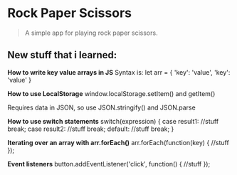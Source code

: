 # Rock Paper Scissors

> A simple app for playing rock paper scissors.

## New stuff that i learned:

**How to write key value arrays in JS**
Syntax is:
let arr = {
  'key': 'value',
  'key': 'value'
}

**How to use LocalStorage**
window.localStorage.setItem() and getItem()

Requires data in JSON, so use JSON.stringify() and JSON.parse

**How to use switch statements**
switch(expression) {
  case result1:
    //stuff
    break;
  case result2:
    //stuff
    break;
  default:
    //stuff
    break;
}

**Iterating over an array with arr.forEach()**
arr.forEach(function(key) {
  //stuff
});

**Event listeners**
button.addEventListener('click', function() {
  //stuff
});
